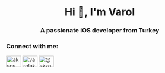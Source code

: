 <h1 align="center">Hi 👋, I'm Varol</h1>
<h3 align="center">A passionate iOS developer from Turkey</h3>

<h3 align="left">Connect with me:</h3>
<p align="left">
<a href="https://twitter.com/aksoy" target="blank"><img align="center" src="https://cdn.jsdelivr.net/npm/simple-icons@3.0.1/icons/twitter.svg" alt="aksoy" height="30" width="40" /></a>
<a href="https://linkedin.com/in/varolaksoy" target="blank"><img align="center" src="https://cdn.jsdelivr.net/npm/simple-icons@3.0.1/icons/linkedin.svg" alt="varolaksoy" height="30" width="40" /></a>
<a href="https://medium.com/@aksoy" target="blank"><img align="center" src="https://cdn.jsdelivr.net/npm/simple-icons@3.0.1/icons/medium.svg" alt="@aksoy" height="30" width="40" /></a>
</p>
